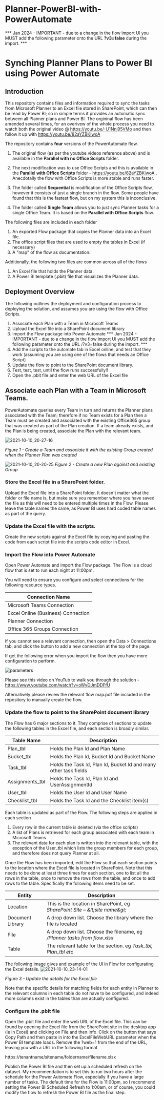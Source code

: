 # Planner-PowerBI-with-PowerAutomate
*** Jan 2024 - IMPORTANT - due to a change in the flow import UI you MUST add the following parameter onto the URL **?v3=false** during the import. ***
# Synching Planner Plans to Power BI using Power Automate

## Introduction

This repository contains files and information required to sync the tasks from Microsoft Planner to an Excel file stored in SharePoint, which can then be read by Power BI; so in simple terms it provides an automatic sync between all Planner plans and Power BI.  The orgininal flow has been amended several times, for an overivew of the whole process you need to watch both the original video @ https://youtu.be/-U1Nnj95VMo and then follow it up with https://youtu.be/82aYZBKiwoA

The repository contains **four** versions of the PowerAutomate flow.  

1. The original flow (as per the youtube videos reference above) and is available in the **Parallel with no Office Scripts** folder.  

2. The next modification was to use Office Scripts and this is available in the **Parallel with Office Scripts** folder - https://youtu.be/82aYZBKiwoA . Anecdotally the flow with Office Scripts is more stable and runs faster.

3. The folder called **Sequential** is modification of the Office Scripts flow, however it consists of just a single branch in the flow.  Some people have found that this is the fastest flow, but on my system this is inconclusive.

4. The folder called **Single Team** allows you to just sync Planner tasks for a single Office Team.  It is based on the **Parallel with Office Scripts** flow.

The following files are included in each folder 

1. An exported Flow package that copies the Planner data into an Excel file.
2. The office script files that are used to empty the tables in Excel (if necessary)
3. A "map" of the flow as documentation.

Additionally, the following two files are common across all of the flows
1. An Excel file that holds the Planner data.
2. A Power BI template (.pbit) file that visualizes the Planner data.

## Deployment Overview

The following outlines the deployment and configuration process to deploying the solution, and assumes you are using the flow with Office Scripts.

1. Associate each Plan with a Team in Microsoft Teams
2. Upload the Excel file into a SharePoint document library
3. Import the Flow package into Power Automate  *** Jan 2024 - IMPORTANT - due to a change in the flow import UI you MUST add the following parameter onto the URL /?v3=false during the import. ***
4. Add the scripts to the automate tab in Excel online, and test that they work (assuming you are using one of the flows that needs an Office Script)
5. Update the flow to point to the SharePoint document library.
  1. Test, test, test, until the flow runs successfully!!
6. Open the .pbit file and enter the web URL of the Excel file

## Associate each Plan with a Team in Microsoft Teams.

PowerAutomate queries every Team in turn and returns the Planner plans associated with the Team; therefore if no Team exists for a Plan then a Team must be created and associated with the existing Office365 group that was created as part of the Plan creation. If a team already exists, and the Plan is being created, associate the Plan with the relevant team.

![2021-10-10_20-27-16](https://user-images.githubusercontent.com/37085234/136714533-f194727f-a55a-4d4a-969a-7233b7afabe3.png)

_Figure 1 - Create a Team and associate it with the existing Group created when the Planner Plan was created_

![2021-10-10_20-20-25](https://user-images.githubusercontent.com/37085234/136714433-caa51832-131f-4711-888c-16ed78ade5ab.png)
_Figure 2 - Create a new Plan against and existing Group_

### Store the Excel file in a SharePoint folder.

Upload the Excel file into a SharePoint folder. It doesn&#39;t matter what the folder or file name is, but make sure you remember where you have saved the file as this will need to be entered multiple times in the Flow. Please leave the table names the same, as Power BI uses hard coded table names as part of the query.

### Update the Excel file with the scripts.
Create the new scripts against the Excel file by copying and pasting the code from each script file into the scripts code editor in Excel.

### Import the Flow into Power Automate

Open Power Automate and import the Flow package. The Flow is a cloud flow that is set to run each night at 11:00pm.

You will need to ensure you configure and select connections for the following resource types.

| **Connection Name** |
| --- |
| Microsoft Teams Connection |
| Excel Online (Business) Connection |
| Planner Connection |
| Office 365 Groups Connection |

If you cannot see a relevant connection, then open the Data > Connections tab, and click the button to add a new connection at the top of the page.

If get the following error when you import the flow then you have more configuration to perform.

![parameters](https://user-images.githubusercontent.com/37085234/153899782-3cc6a372-07ec-4bdb-bf30-dc0f3a8ab6ff.png)

Please see this video on YouTub to walk you through the solution - https://www.youtube.com/watch?v=oWyDJmDDFfU 

Alternatively please review the relevant flow map.pdf file included in the repository to manually create the flow.

### Update the flow to point to the SharePoint document library

The Flow has 6 major sections to it. They comprise of sections to update the following tables in the Excel file, and each section is broadly similar.

| **Table Name** | **Description** |
| --- | --- |
| Plan\_tbl | Holds the Plan Id and Plan Name |
| Bucket\_tbl | Holds the Plan Id, Bucket Id and Bucket Name |
| Task\_tbl | Holds the Task Id, Plan Id, Bucket Id and many other task fields |
| Assignments\_tbl | Holds the Task Id, Plan Id and UserAssignmentId |
| User\_tbl | Holds the User Id and User Name |
| Checklist\_tbl | Holds the Task Id and the Checklist item(s) |

Each table is updated as part of the Flow. The following steps are applied in each section

1. Every row in the current table is deleted (via the office scripts)
2. A list of Plans is retrieved for each group associated with each team in Microsoft Teams
3. The relevant data for each plan is written into the relevant table, with the exception of the User\_tbl which lists the group members for each group, and therefore does not query Planner at all.

Once the Flow has been imported, edit the Flow so that each section points to the location where the Excel file is located in SharePoint. Note that this needs to be done at least three times for each section, one to list all the rows in the table, once to remove the rows from the table, and once to add rows to the table. Specifically the following items need to be set.

| **Entity** | **Description** |
| --- | --- |
| Location | This is the location in SharePoint, eg _SharePoint Site – \&lt;site name\&gt;_ |
| Document Library | A drop down list. Choose the library where the file is located |
| File | A drop down list. Choose the filename, eg _/Planner tasks from flow.xlsx_ |
| Table | The relevant table for the section. eg _Task\_tbl, Plan\_tbl etc_ |


The following image gives and example of the UI in Flow for configurating the Excel details.
![2021-10-10_23-14-01](https://user-images.githubusercontent.com/37085234/136714595-c41e6c6b-154f-45a7-a754-eebe1f7e587a.png)

_Figure 3 - Update the details for the Excel file_

Note that the specific details for matching fields for each entity in Planner to the relevant columns in each table do not have to be configured, and indeed more columns exist in the tables than are actually configured.  

### Configure the .pbit file

Open the .pbit file and enter the web URL of the Excel file. This can be found by opening the Excel file from the SharePoint site in the desktop app (ie in Excel) and clicking on File and then Info. Click on the button that says Copy Path and then paste in into the ExcelFileWebURL parameter when the Power BI template loads. Remove the ?web=1 from the end of the URL, leaving you with a URL in the following format

https://tenantname/sitename/foldername/filename.xlsx

Publish the Power BI file and then set up a scheduled refresh on the dataset. My recommendation is to set this to run two hours after the schedule for the Power Automate Flow, especially if you have a large number of tasks.  The default time for the Flow is 11:00pm, so I recommend setting the Power BI Scheduled Refresh to 1:00am, or of course, you could modify the flow to refresh the Power BI file as the final step.
